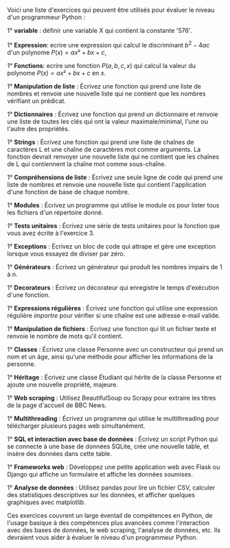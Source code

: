 

Voici une liste d'exercices qui peuvent être utilisés pour évaluer le niveau d'un programmeur Python :


1° **variable** : définir une variable X qui contient la constante '576'. 

1° **Expression**: ecrire une expression qui calcul le discriminant  $b^2-4ac$ d'un polynome $P(x) = ax² + bx + c$, 

1° **Fonctions**: ecrire une fonction $P(a,b,c,x)$ qui calcul la valeur du polynome $P(x) = ax² + bx + c$ en $x$.

1° **Manipulation de liste** : Écrivez une fonction qui prend une liste de nombres et renvoie une nouvelle liste qui ne contient que les nombres vérifiant un prédicat.

1° **Dictionnaires** : Écrivez une fonction qui prend un dictionnaire et renvoie une liste de toutes les clés qui ont la valeur maximale/minimal, l'une ou l'autre des propriétés.

1° **Strings** : Écrivez une fonction qui prend une liste de chaînes de caractères L et une chaîne de caractères mot comme arguments. 
La fonction devrait renvoyer une nouvelle liste qui ne contient que les chaînes de L qui contiennent la chaîne mot comme sous-chaîne.

1° **Compréhensions de liste** : Écrivez une seule ligne de code qui prend une liste de nombres et renvoie une nouvelle liste qui contient l'application d'une fonction de base de chaque nombre.

1° **Modules** : Écrivez un programme qui utilise le module *os* pour lister tous les fichiers d'un répertoire donné.

1° **Tests unitaires** : Écrivez une série de tests unitaires pour la fonction que vous avez écrite à l'exercice 3.

1° **Exceptions** : Écrivez un bloc de code qui attrape et gère une exception lorsque vous essayez de diviser par zéro.

1° **Générateurs** : Écrivez un générateur qui produit les nombres impairs de 1 à n.

1° **Decorateurs** : Écrivez un décorateur qui enregistre le temps d'exécution d'une fonction.

1° **Expressions régulières** : Écrivez une fonction qui utilise une expression régulière $import re$ pour vérifier si une chaîne est une adresse e-mail valide.

1° **Manipulation de fichiers** : Écrivez une fonction qui lit un fichier texte et renvoie le nombre de mots qu'il contient.

1° **Classes** : Écrivez une classe Personne avec un constructeur qui prend un nom et un âge, ainsi qu'une méthode pour afficher les informations de la personne.

1° **Héritage** : Écrivez une classe Étudiant qui hérite de la classe Personne et ajoute une nouvelle propriété, majeure.


1° **Web scraping** : Utilisez BeautifulSoup ou Scrapy pour extraire les titres de la page d'accueil de BBC News.

1° **Multithreading** : Écrivez un programme qui utilise le multithreading pour télécharger plusieurs pages web simultanément.

1° **SQL et interaction avec base de données** : Écrivez un script Python qui se connecte à une base de données SQLite, crée une nouvelle table, et insère des données dans cette table.

1° **Frameworks web** : Développez une petite application web avec Flask ou Django qui affiche un formulaire et affiche les données soumises.

1° **Analyse de données** : Utilisez pandas pour lire un fichier CSV, calculer des statistiques descriptives sur les données, et afficher quelques graphiques avec matplotlib.

Ces exercices couvrent un large éventail de compétences en Python, de l'usage basique à des compétences plus avancées comme l'interaction avec des bases de données, le web scraping, l'analyse de données, etc. Ils devraient vous aider à évaluer le niveau d'un programmeur Python.
